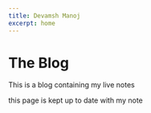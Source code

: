 ```yaml
---
title: Devamsh Manoj
excerpt: home
---
```


# The Blog

This is a blog containing my live notes

this page is kept up to date with my note



